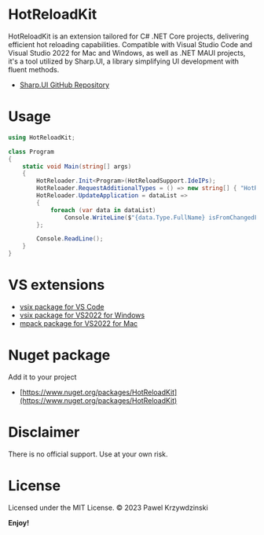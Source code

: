 # HotReloadKit

HotReloadKit is an extension tailored for C# .NET Core projects, delivering efficient hot reloading capabilities. Compatible with Visual Studio Code and Visual Studio 2022 for Mac and Windows, as well as .NET MAUI projects, it's a tool utilized by Sharp.UI, a library simplifying UI development with fluent methods.

- [Sharp.UI GitHub Repository](https://github.com/idexus/Sharp.UI)

# Usage 

```cs
using HotReloadKit;

class Program
{
    static void Main(string[] args)
    {
        HotReloader.Init<Program>(HotReloadSupport.IdeIPs);
        HotReloader.RequestAdditionalTypes = () => new string[] { "HotReloadExample.MyClass" };        
        HotReloader.UpdateApplication = dataList =>
        {
            foreach (var data in dataList) 
                Console.WriteLine($"{data.Type.FullName} isFromChangedFile: {data.IsFromChangedFile}");
        };

        Console.ReadLine();
    }
} 
```

# VS extensions

- [vsix package for VS Code](https://github.com/idexus/HotReloadKit/releases)
- [vsix package for VS2022 for Windows](https://github.com/idexus/HotReloadKit/releases)
- [mpack package for VS2022 for Mac](https://github.com/idexus/HotReloadKit/releases)

# Nuget package

Add it to your project

- [https://www.nuget.org/packages/HotReloadKit](https://www.nuget.org/packages/HotReloadKit)

# Disclaimer

There is no official support. Use at your own risk.

# License

Licensed under the MIT License. © 2023 Pawel Krzywdzinski

**Enjoy!**
